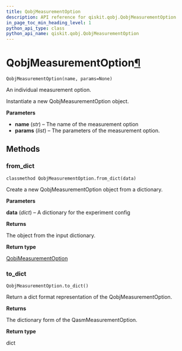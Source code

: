 ```yaml
---
title: QobjMeasurementOption
description: API reference for qiskit.qobj.QobjMeasurementOption
in_page_toc_min_heading_level: 1
python_api_type: class
python_api_name: qiskit.qobj.QobjMeasurementOption
---
```


# QobjMeasurementOption[¶](#qobjmeasurementoption "Permalink to this headline")

<span id="qiskit.qobj.QobjMeasurementOption" />

`QobjMeasurementOption(name, params=None)`

An individual measurement option.

Instantiate a new QobjMeasurementOption object.

**Parameters**

*   **name** (*str*) – The name of the measurement option
*   **params** (*list*) – The parameters of the measurement option.

## Methods

### from\_dict

<span id="qiskit.qobj.QobjMeasurementOption.from_dict" />

`classmethod QobjMeasurementOption.from_dict(data)`

Create a new QobjMeasurementOption object from a dictionary.

**Parameters**

**data** (*dict*) – A dictionary for the experiment config

**Returns**

The object from the input dictionary.

**Return type**

[QobjMeasurementOption](qiskit.qobj.QobjMeasurementOption "qiskit.qobj.QobjMeasurementOption")

### to\_dict

<span id="qiskit.qobj.QobjMeasurementOption.to_dict" />

`QobjMeasurementOption.to_dict()`

Return a dict format representation of the QobjMeasurementOption.

**Returns**

The dictionary form of the QasmMeasurementOption.

**Return type**

dict

